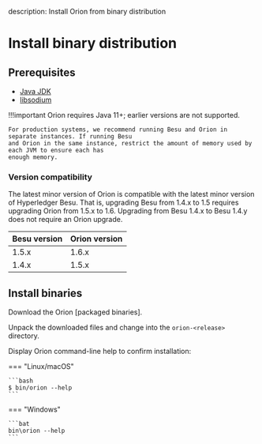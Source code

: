 description: Install Orion from binary distribution
<!--- END of page meta data -->

# Install binary distribution

## Prerequisites

* [Java JDK](https://www.oracle.com/java/technologies/javase-downloads.html)
* [libsodium](Dependencies.md)

!!!important
    Orion requires Java 11+; earlier versions are not supported.

    For production systems, we recommend running Besu and Orion in separate instances. If running Besu
    and Orion in the same instance, restrict the amount of memory used by each JVM to ensure each has
    enough memory.

### Version compatibility

The latest minor version of Orion is compatible with the latest minor version of Hyperledger Besu.
That is, upgrading Besu from 1.4.x to 1.5 requires upgrading Orion from 1.5.x to 1.6. Upgrading from
Besu 1.4.x to Besu 1.4.y does not require an Orion upgrade.

| Besu version              | Orion version         |
|---------------------------|-----------------------|
| 1.5.x                     | 1.6.x                 |
| 1.4.x                     | 1.5.x                 |

## Install binaries

Download the Orion [packaged binaries].

Unpack the downloaded files and change into the `orion-<release>` directory.

Display Orion command-line help to confirm installation:

=== "Linux/macOS"

    ```bash
    $ bin/orion --help
    ```

=== "Windows"

    ```bat
    bin\orion --help
    ```
